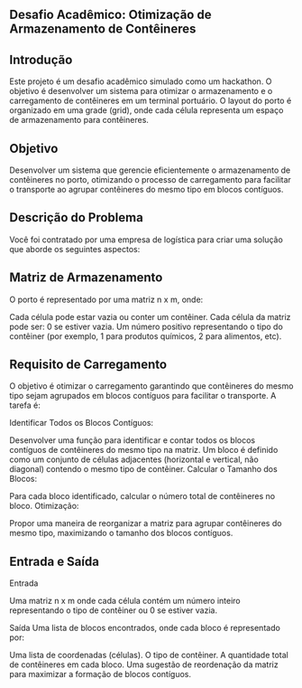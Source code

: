 ## Desafio Acadêmico: Otimização de Armazenamento de Contêineres

## Introdução

Este projeto é um desafio acadêmico simulado como um hackathon. O objetivo é desenvolver um sistema para otimizar o armazenamento e o carregamento de contêineres em um terminal portuário. O layout do porto é organizado em uma grade (grid), onde cada célula representa um espaço de armazenamento para contêineres.

## Objetivo

Desenvolver um sistema que gerencie eficientemente o armazenamento de contêineres no porto, otimizando o processo de carregamento para facilitar o transporte ao agrupar contêineres do mesmo tipo em blocos contíguos.

## Descrição do Problema

Você foi contratado por uma empresa de logística para criar uma solução que aborde os seguintes aspectos:

## Matriz de Armazenamento

O porto é representado por uma matriz n x m, onde:

Cada célula pode estar vazia ou conter um contêiner.
Cada célula da matriz pode ser:
0 se estiver vazia.
Um número positivo representando o tipo do contêiner (por exemplo, 1 para produtos químicos, 2 para alimentos, etc).

## Requisito de Carregamento

O objetivo é otimizar o carregamento garantindo que contêineres do mesmo tipo sejam agrupados em blocos contíguos para facilitar o transporte. A tarefa é:

Identificar Todos os Blocos Contíguos:

Desenvolver uma função para identificar e contar todos os blocos contíguos de contêineres do mesmo tipo na matriz.
Um bloco é definido como um conjunto de células adjacentes (horizontal e vertical, não diagonal) contendo o mesmo tipo de contêiner.
Calcular o Tamanho dos Blocos:

Para cada bloco identificado, calcular o número total de contêineres no bloco.
Otimização:

Propor uma maneira de reorganizar a matriz para agrupar contêineres do mesmo tipo, maximizando o tamanho dos blocos contíguos.

## Entrada e Saída

Entrada

Uma matriz n x m onde cada célula contém um número inteiro representando o tipo de contêiner ou 0 se estiver vazia.

Saída
Uma lista de blocos encontrados, onde cada bloco é representado por:

Uma lista de coordenadas (células).
O tipo de contêiner.
A quantidade total de contêineres em cada bloco.
Uma sugestão de reordenação da matriz para maximizar a formação de blocos contíguos.
